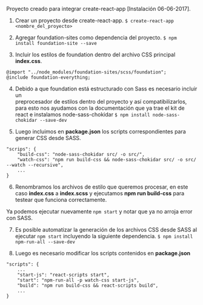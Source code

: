 Proyecto creado para integrar create-react-app [Instalación 06-06-2017].

1. Crear un proyecto desde create-react-app.
`$ create-react-app <nombre_del_proyecto>`

2. Agregar foundation-sites como dependencia del proyecto.
`$ npm install foundation-site --save`

3. Incluir los estilos de foundation dentro del archivo CSS principal **index.css**.
```
@import "../node_modules/foundation-sites/scss/foundation";
@include foundation-everything;
```


4. Debido a que foundation está estructurado con Sass es necesario incluir un  
preprocesador de estilos dentro del proyecto y así compatibilizarlos, para esto
nos ayudamos con la documentación que ya trae el kit de react e instalamos
node-sass-chokidar
`$ npm install node-sass-chokidar --save-dev`

5. Luego incluimos en **package.json** los scripts correspondientes para generar 
CSS desde SASS.
```
"scrips": {
    "build-css": "node-sass-chokidar src/ -o src/",
    "watch-css": "npm run build-css && node-sass-chokidar src/ -o src/ --watch --recursive",
    ...
}
```

6. Renombramos los archivos de estilo que queremos procesar, en este caso 
**index.css** a **index.scss** y ejecutamos **npm run build-css** para testear
que funciona correctamente.

Ya podemos ejecutar nuevamente `npm start` y notar que ya no arroja error con 
SASS.  

7. Es posible automatizar la generación de los archivos CSS desde SASS al 
ejecutar `npm start` incluyendo la siguiente dependencia.
`$ npm install npm-run-all --save-dev`

8. Luego es necesario modificar los scripts contenidos en **package.json**
```
"scripts": {
    ...
    "start-js": "react-scripts start",
    "start": "npm-run-all -p watch-css start-js",
    "build": "npm run build-css && react-scripts build",
    ...
}
```
